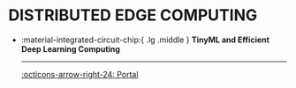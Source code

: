# __DISTRIBUTED EDGE COMPUTING__

<div class="grid cards" markdown>

-   :material-integrated-circuit-chip:{ .lg .middle } __TinyML and Efficient Deep Learning Computing__

    ---

    [:octicons-arrow-right-24: <a href="https://hanlab.mit.edu/courses/2024-fall-65940/" target="_blank"> Portal </a>](#)

</div>
